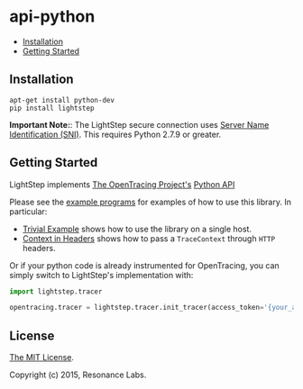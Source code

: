 # api-python

* [Installation](#installation)
* [Getting Started](#getting-started)

## Installation

```
apt-get install python-dev
pip install lightstep
```

**Important Note:**: The LightStep secure connection uses [Server Name Identification (SNI)](https://en.wikipedia.org/wiki/Server_Name_Indication#No_support).  This requires Python 2.7.9 or greater.


## Getting Started

LightStep implements [The OpenTracing Project's](http://opentracing.io/) [Python API](https://github.com/opentracing/opentracing-python)

Please see the [example programs](examples/) for examples of how to use this library.
In particular:
* [Trivial Example](examples/trivial/main.py) shows how to use the library on a single host.
* [Context in Headers](examples/http/context_in_headers.py) shows how to pass a `TraceContext` through `HTTP` headers.

Or if your python code is already instrumented for OpenTracing, you can simply switch to LightStep's implementation with:

```python
import lightstep.tracer

opentracing.tracer = lightstep.tracer.init_tracer(access_token='{your_access_token}')
```

## License

[The MIT License](LICENSE).

Copyright (c) 2015, Resonance Labs.
